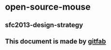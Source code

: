 # open-source-mouse
## sfc2013-design-strategy 
This document is made by [gitfab](http://gitfab.org)
---
